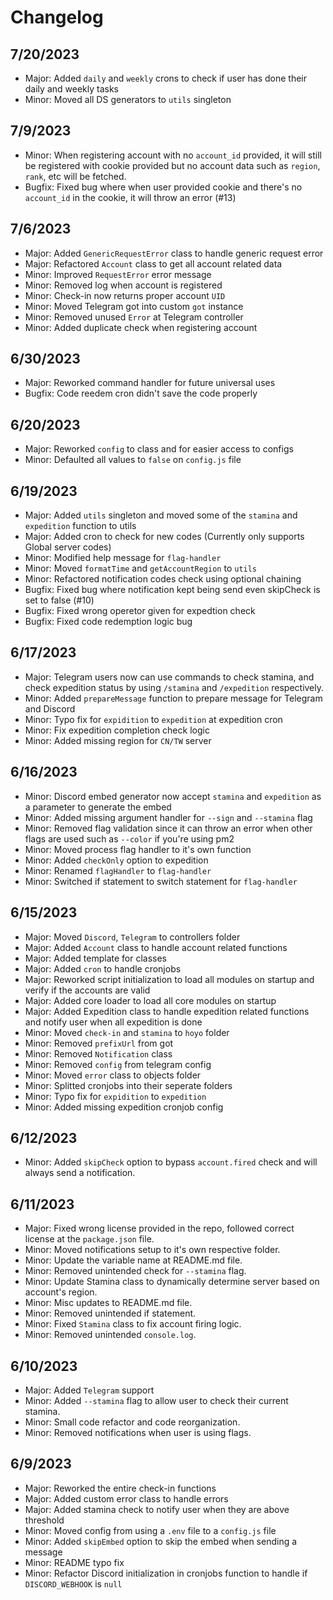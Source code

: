 # Changelog

## 7/20/2023
- Major: Added `daily` and `weekly` crons to check if user has done their daily and weekly tasks
- Minor: Moved all DS generators to `utils` singleton

## 7/9/2023
- Minor: When registering account with no `account_id` provided, it will still be registered with cookie provided but no account data such as `region`, `rank`, etc will be fetched.
- Bugfix: Fixed bug where when user provided cookie and there's no `account_id` in the cookie, it will throw an error (#13)

## 7/6/2023
- Major: Added `GenericRequestError` class to handle generic request error
- Major: Refactored `Account` class to get all account related data
- Minor: Improved `RequestError` error message
- Minor: Removed log when account is registered
- Minor: Check-in now returns proper account `UID`
- Minor: Moved Telegram got into custom `got` instance
- Minor: Removed unused `Error` at Telegram controller
- Minor: Added duplicate check when registering account

## 6/30/2023
- Major: Reworked command handler for future universal uses
- Bugfix: Code reedem cron didn't save the code properly

## 6/20/2023
- Major: Reworked `config` to class and for easier access to configs
- Minor: Defaulted all values to `false` on `config.js` file

## 6/19/2023
- Major: Added `utils` singleton and moved some of the `stamina` and `expedition` function to utils
- Major: Added cron to check for new codes (Currently only supports Global server codes)
- Minor: Modified help message for `flag-handler`
- Minor: Moved `formatTime` and `getAccountRegion` to `utils`
- Minor: Refactored notification codes check using optional chaining
- Bugfix: Fixed bug where notification kept being send even skipCheck is set to false (#10)
- Bugfix: Fixed wrong operetor given for expedtion check
- Bugfix: Fixed code redemption logic bug

## 6/17/2023
- Major: Telegram users now can use commands to check stamina, and check expedition status by using `/stamina` and `/expedition` respectively.
- Minor: Added `prepareMessage` function to prepare message for Telegram and Discord
- Minor: Typo fix for `expidition` to `expedition` at expedition cron
- Minor: Fix expedition completion check logic
- Minor: Added missing region for `CN/TW` server

## 6/16/2023
- Minor: Discord embed generator now accept `stamina` and `expedition` as a parameter to generate the embed
- Minor: Added missing argument handler for `--sign` and `--stamina` flag
- Minor: Removed flag validation since it can throw an error when other flags are used such as `--color` if you're using pm2
- Minor: Moved process flag handler to it's own function
- Minor: Added `checkOnly` option to expedition
- Minor: Renamed `flagHandler` to `flag-handler`
- Minor: Switched if statement to switch statement for `flag-handler`

## 6/15/2023
- Major: Moved `Discord`, `Telegram` to controllers folder
- Major: Added `Account` class to handle account related functions
- Major: Added template for classes
- Major: Added `cron` to handle cronjobs
- Major: Reworked script initialization to load all modules on startup and verify if the accounts are valid
- Major: Added core loader to load all core modules on startup
- Major: Added Expedition class to handle expedition related functions and notify user when all expedition is done
- Minor: Moved `check-in` and `stamina` to `hoyo` folder
- Minor: Removed `prefixUrl` from got
- Minor: Removed `Notification` class
- Minor: Removed `config` from telegram config
- Minor: Moved `error` class to objects folder
- Minor: Splitted cronjobs into their seperate folders
- Minor: Typo fix for `expidition` to `expedition`
- Minor: Added missing expedition cronjob config

## 6/12/2023
- Minor: Added `skipCheck` option to bypass `account.fired` check and will always send a notification.

## 6/11/2023
- Major: Fixed wrong license provided in the repo, followed correct license at the `package.json` file.
- Minor: Moved notifications setup to it's own respective folder.
- Minor: Update the variable name at README.md file.
- Minor: Removed unintended check for `--stamina` flag.
- Minor: Update Stamina class to dynamically determine server based on account's region.
- Minor: Misc updates to README.md file.
- Minor: Removed unintended if statement.
- Minor: Fixed `Stamina` class to fix account firing logic.
- Minor: Removed unintended `console.log`.

## 6/10/2023
- Major: Added `Telegram` support
- Minor: Added `--stamina` flag to allow user to check their current stamina.
- Minor: Small code refactor and code reorganization.
- Minor: Removed notifications when user is using flags.

## 6/9/2023
- Major: Reworked the entire check-in functions
- Major: Added custom error class to handle errors
- Major: Added stamina check to notify user when they are above threshold
- Minor: Moved config from using a `.env` file to a `config.js` file
- Minor: Added `skipEmbed` option to skip the embed when sending a message
- Minor: README typo fix
- Minor: Refactor Discord initialization in cronjobs function to handle if `DISCORD_WEBHOOK` is `null`